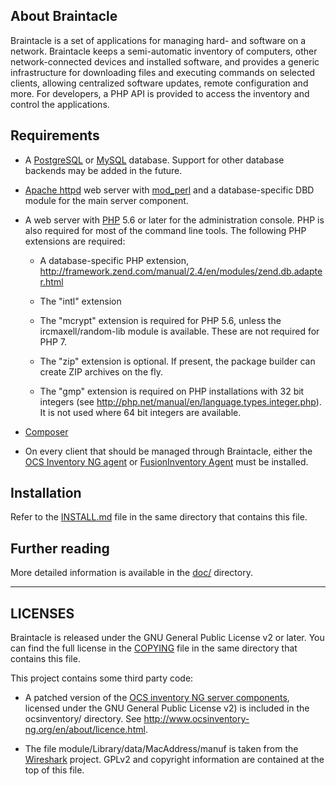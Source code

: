 <!--
Copying and distribution of this file, with or without modification,
are permitted in any medium without royalty provided the copyright
notice and this notice are preserved. This file is offered as-is,
without any warranty.
-->

About Braintacle
----------------

Braintacle is a set of applications for managing hard- and software on a
network. Braintacle keeps a semi-automatic inventory of computers, other
network-connected devices and installed software, and provides a generic
infrastructure for downloading files and executing commands on selected clients,
allowing centralized software updates, remote configuration and more. For
developers, a PHP API is provided to access the inventory and control the
applications.


Requirements
------------

- A [PostgreSQL](http://postgresql.org) or [MySQL](http://mysql.org) database.
  Support for other database backends may be added in the future.

- [Apache httpd](http://httpd.apache.org) web server with
  [mod_perl](http://perl.apache.org) and a database-specific DBD module for the
  main server component.

- A web server with [PHP](http://php.net) 5.6 or later for the administration
  console. PHP is also required for most of the command line tools. The following
  PHP extensions are required:

  - A database-specific PHP extension,
  <http://framework.zend.com/manual/2.4/en/modules/zend.db.adapter.html>

  - The "intl" extension

  - The "mcrypt" extension is required for PHP 5.6, unless the
    ircmaxell/random-lib module is available. These are not required for PHP 7.

  - The "zip" extension is optional. If present, the package builder can create ZIP
    archives on the fly.

  - The "gmp" extension is required on PHP installations with 32 bit integers
    (see <http://php.net/manual/en/language.types.integer.php>). It is not used
    where 64 bit integers are available.

- [Composer](https://getcomposer.org/)

- On every client that should be managed through Braintacle, either the
  [OCS Inventory NG agent](http://www.ocsinventory-ng.org/en/download/download-agent.html) or
  [FusionInventory Agent](http://www.fusioninventory.org/documentation/agent/installation/)
  must be installed.


Installation
------------

Refer to the [INSTALL.md](INSTALL.md) file in the same directory that contains
this file.


Further reading
---------------

More detailed information is available in the [doc/](doc) directory.


--------
LICENSES
--------

Braintacle is released under the GNU General Public License v2 or later. You can
find the full license in the [COPYING](COPYING) file in the same directory that
contains this file.

This project contains some third party code:

- A patched version of the [OCS inventory NG server
  components](http://www.ocsinventory-ng.org/), licensed under the GNU General
  Public License v2) is included in the ocsinventory/ directory.
  See <http://www.ocsinventory-ng.org/en/about/licence.html>.

- The file module/Library/data/MacAddress/manuf is taken from the
  [Wireshark](http://wireshark.org) project. GPLv2 and copyright information are
  contained at the top of this file.

